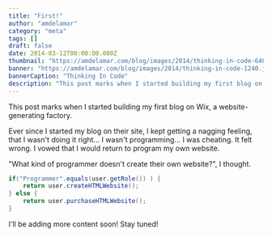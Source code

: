 ```yaml
---
title: "First!"
author: "amdelamar"
category: "meta"
tags: []
draft: false
date: 2014-03-12T00:00:00.000Z
thumbnail: "https://amdelamar.com/blog/images/2014/thinking-in-code-640.jpg"
banner: "https://amdelamar.com/blog/images/2014/thinking-in-code-1240.jpg"
bannerCaption: "Thinking In Code"
description: "This post marks when I started building my first blog on Wix, a website-generating factory."
---
```

This post marks when I started building my first blog on Wix, a website-generating factory.  

Ever since I started my blog on their site, I kept getting a nagging feeling, that I wasn't doing it right... I wasn't programming... I was cheating. It felt wrong. I vowed that I would return to program my own website.  

"What kind of programmer doesn't create their own website?", I thought.

```java
if("Programmer".equals(user.getRole()) ) {
    return user.createHTMLWebsite();
} else {
    return user.purchaseHTMLWebsite();
}
```

I'll be adding more content soon! Stay tuned!

